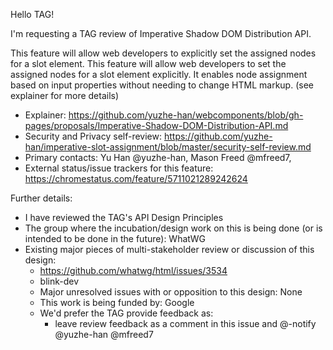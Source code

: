 Hello TAG!

I'm requesting a TAG review of Imperative Shadow DOM Distribution API. 

This feature will allow web developers to explicitly set the assigned nodes for a slot element. This feature will allow web developers to set the assigned nodes for a slot element explicitly. It enables node assignment based on input properties without needing to change HTML markup.  (see explainer for more details)

* Explainer: https://github.com/yuzhe-han/webcomponents/blob/gh-pages/proposals/Imperative-Shadow-DOM-Distribution-API.md
* Security and Privacy self-review: https://github.com/yuzhe-han/imperative-slot-assignment/blob/master/security-self-review.md
* Primary contacts:  Yu Han  @yuzhe-han,  Mason Freed @mfreed7, 
* External status/issue trackers for this feature: https://chromestatus.com/feature/5711021289242624

Further details:

* I have reviewed the TAG's API Design Principles
* The group where the incubation/design work on this is being done (or is intended to be done in the future): WhatWG
* Existing major pieces of multi-stakeholder review or discussion of this design:
  * https://github.com/whatwg/html/issues/3534
  * blink-dev
  * Major unresolved issues with or opposition to this design: None
  * This work is being funded by: Google
  * We'd prefer the TAG provide feedback as:
    * leave review feedback as a comment in this issue and @-notify @yuzhe-han @mfreed7
